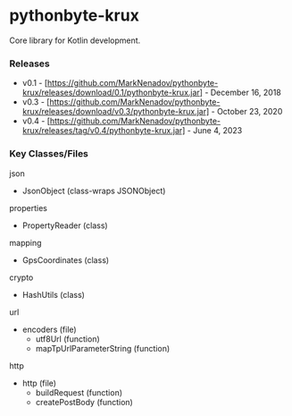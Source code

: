 # pythonbyte-krux
Core library for Kotlin development.

### Releases ###

* v0.1 - [https://github.com/MarkNenadov/pythonbyte-krux/releases/download/0.1/pythonbyte-krux.jar] - December 16, 2018
* v0.3 - [https://github.com/MarkNenadov/pythonbyte-krux/releases/download/v0.3/pythonbyte-krux.jar] - October 23, 2020
* v0.4 - [https://github.com/MarkNenadov/pythonbyte-krux/releases/tag/v0.4/pythonbyte-krux.jar] - June 4, 2023

### Key Classes/Files

json
* JsonObject (class-wraps JSONObject)

properties
* PropertyReader (class)

mapping
* GpsCoordinates (class)

crypto
* HashUtils (class)

url
* encoders (file)
    * utf8Url (function)
    * mapTpUrlParameterString (function)

http
* http (file)
  * buildRequest (function)
  * createPostBody (function)
